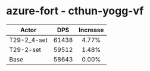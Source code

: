 # azure-fort - cthun-yogg-vf
| Actor | DPS | Increase |
|---|:---:|:---:|
|T29-2_4-set|61438|4.77%|
|T29-2-set|59512|1.48%|
|Base|58643|0.00%|
